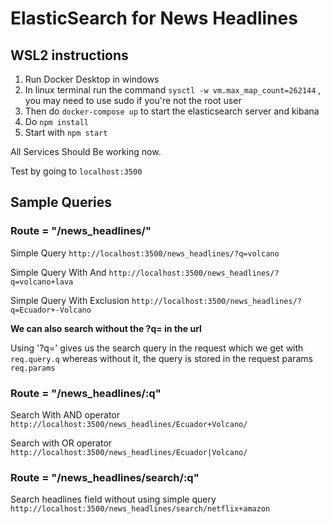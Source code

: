 # ElasticSearch for News Headlines

## WSL2 instructions

1. Run Docker Desktop in windows
2. In linux terminal run the command ```sysctl -w vm.max_map_count=262144``` , you may need to use sudo if you're not the root user
3. Then do ```docker-compose up``` to start the elasticsearch server and kibana 
4. Do ```npm install```
5. Start with ```npm start```

All Services Should Be working now. 

Test by going to ```localhost:3500```

## Sample Queries

### **Route = "/news_headlines/"**

Simple Query
```http://localhost:3500/news_headlines/?q=volcano```

Simple Query With And 
```http://localhost:3500/news_headlines/?q=volcano+lava```

Simple Query With Exclusion
```http://localhost:3500/news_headlines/?q=Ecuador+-Volcano```


**We can also search without the ?q= in the url**

Using '?q=' gives us the search query in the request which we get with 
```req.query.q``` whereas without it, the query is stored in the request params ```req.params```


### **Route = "/news_headlines/:q"**

Search With AND operator
```http://localhost:3500/news_headlines/Ecuador+Volcano/```

Search with OR operator
```http://localhost:3500/news_headlines/Ecuador|Volcano/```


### **Route = "/news_headlines/search/:q"**
Search headlines field without using simple query
```http://localhost:3500/news_headlines/search/netflix+amazon```

